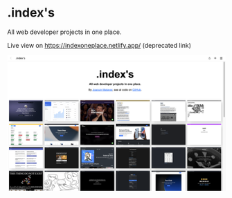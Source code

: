 # .index's

All web developer projects in one place.

Live view on https://indexoneplace.netlify.app/ (deprecated link)

<img src="./img/readme.png">
